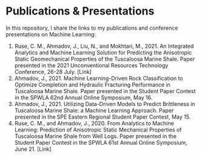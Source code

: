 # Publications & Presentations
In this repository, I share the links to my publications and conference presentations on Machine Learning:

1. Ruse, C. M., Ahmadov, J., Liu, N., and Mokhtari, M., 2021. An Integrated Analytics and Machine Learning Solution for Predicting the Anisotropic Static Geomechanical Properties of the Tuscaloosa Marine Shale. Paper presented in the 2021 Unconventional Resources Technology Conference, 26-28 July. [Link]  
2. Ahmadov, J., 2021. Machine Learning-Driven Rock Classification to Optimize Completion and Hydraulic Fracturing Performance in Tuscaloosa Marine Shale. Paper presented in the Student Paper Contest in the SPWLA 62nd Annual Online Symposium, May 16.  
3. Ahmadov, J., 2021. Utilizing Data-Driven Models to Predict Brittleness in Tuscaloosa Marine Shale: a Machine Learning Approach. Paper presented in the SPE Eastern Regional Student Paper Contest, May 15.  
4. Ruse, C. M., and Ahmadov, J., 2020. From Analytics to Machine Learning: Prediction of Anisotropic Static Mechanical Properties of Tuscaloosa Marine Shale from Well Logs. Paper presented in the Student Paper Contest in the SPWLA 61st Annual Online Symposium, June 21. [Link]  
